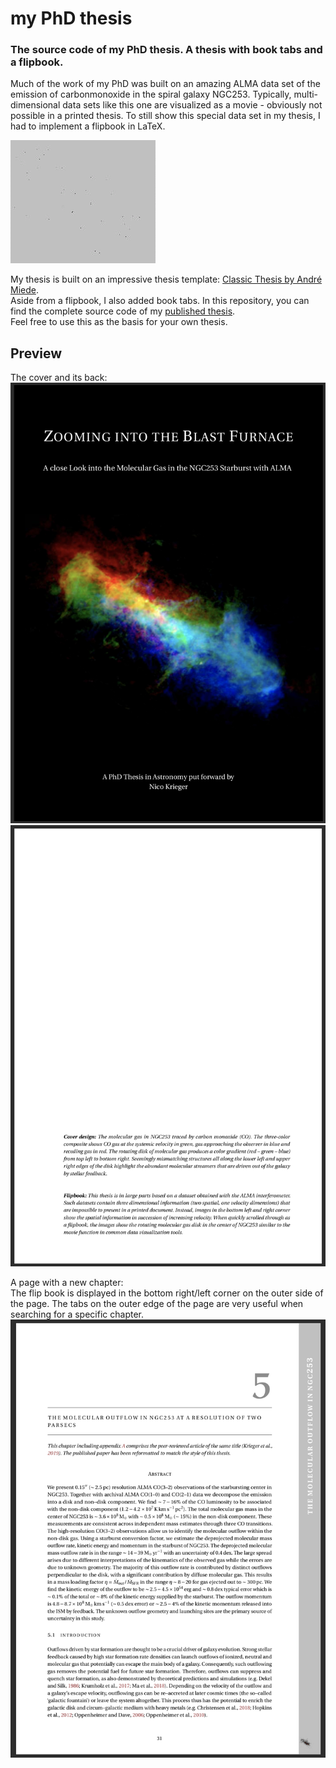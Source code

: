 # my PhD thesis

### The source code of my PhD thesis. A thesis with book tabs and a flipbook.


Much of the work of my PhD was built on an amazing ALMA data set of the emission of carbonmonoxide in the spiral galaxy NGC253.
Typically, multi-dimensional data sets like this one are visualized as a movie - obviously not possible in a printed thesis.
To still show this special data set in my thesis, I had to implement a flipbook in LaTeX.

![NGC253 flip book](https://github.com/GiantMolecularCloud/my-PhD-thesis/blob/main/preview/flipbook.gif "NGC253 flip book")

My thesis is built on an impressive thesis template: [Classic Thesis by André Miede](https://bitbucket.org/amiede/classicthesis/wiki/Home).  
Aside from a flipbook, I also added book tabs.
In this repository, you can find the complete source code of my [published thesis](https://nicokrieger.de/publications.html).  
Feel free to use this as the basis for your own thesis.


## Preview

The cover and its back:  
![cover](https://github.com/GiantMolecularCloud/my-PhD-thesis/blob/main/preview/page1.png "cover")
![cover back](https://github.com/GiantMolecularCloud/my-PhD-thesis/blob/main/preview/page2.png "cover back")


A page with a new chapter:  
The flip book is displayed in the bottom right/left corner on the outer side of the page.
The tabs on the outer edge of the page are very useful when searching for a specific chapter.
![page starting a new chapter](https://github.com/GiantMolecularCloud/my-PhD-thesis/blob/main/preview/page3.png "page starting a new chapter")
